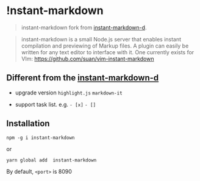 # !nstant-markdown

> instant-markdown fork from [instant-markdown-d](https://github.com/suan/instant-markdown-d).

> instant-markdown is a small Node.js server that enables instant compilation and previewing of Markup files. A plugin can easily be written for any text editor to interface with it. One currently exists for VIm: https://github.com/suan/vim-instant-markdown

## Different from the [instant-markdown-d](https://github.com/suan/instant-markdown-d)

- upgrade version `highlight.js`  `markdown-it`

- support task list. e.g. `- [x]`  `- []`

Installation
------------
`npm -g i instant-markdown`

or

`yarn global add  instant-markdown`


By default, `<port>` is 8090
